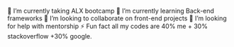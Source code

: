 🔭 I’m currently taking ALX bootcamp
🌱 I’m currently learning Back-end frameworks
👯 I’m looking to collaborate on front-end projects
🤝 I’m looking for help with mentorship
⚡ Fun fact all my codes are 40% me + 30% stackoverflow +30% google.

<!---
jakeomondi/jakeomondi is a ✨ special ✨ repository because its `README.md` (this file) appears on your GitHub profile.
You can click the Preview link to take a look at your changes.
--->
